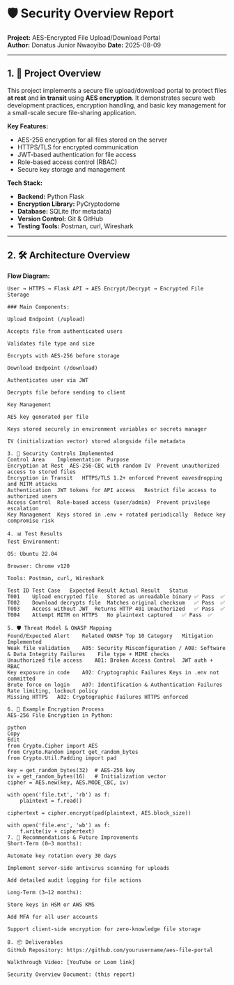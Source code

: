 # 🛡️ Security Overview Report  
**Project:** AES-Encrypted File Upload/Download Portal  
**Author:** Donatus Junior Nwaoyibo 
**Date:** 2025-08-09  

---

## 1. 📜 Project Overview

This project implements a secure file upload/download portal to protect files **at rest** and **in transit** using **AES encryption**. It demonstrates secure web development practices, encryption handling, and basic key management for a small-scale secure file-sharing application.

**Key Features:**
- AES-256 encryption for all files stored on the server
- HTTPS/TLS for encrypted communication
- JWT-based authentication for file access
- Role-based access control (RBAC)
- Secure key storage and management

**Tech Stack:**
- **Backend:** Python Flask
- **Encryption Library:** PyCryptodome
- **Database:** SQLite (for metadata)
- **Version Control:** Git & GitHub
- **Testing Tools:** Postman, curl, Wireshark

---

## 2. 🛠️ Architecture Overview

**Flow Diagram:**  
```text
User → HTTPS → Flask API → AES Encrypt/Decrypt → Encrypted File Storage

### Main Components:

Upload Endpoint (/upload)

Accepts file from authenticated users

Validates file type and size

Encrypts with AES-256 before storage

Download Endpoint (/download)

Authenticates user via JWT

Decrypts file before sending to client

Key Management

AES key generated per file

Keys stored securely in environment variables or secrets manager

IV (initialization vector) stored alongside file metadata

3. 🔐 Security Controls Implemented
Control Area	Implementation	Purpose
Encryption at Rest	AES-256-CBC with random IV	Prevent unauthorized access to stored files
Encryption in Transit	HTTPS/TLS 1.2+ enforced	Prevent eavesdropping and MITM attacks
Authentication	JWT tokens for API access	Restrict file access to authorized users
Access Control	Role-based access (user/admin)	Prevent privilege escalation
Key Management	Keys stored in .env + rotated periodically	Reduce key compromise risk

4. 📊 Test Results
Test Environment:

OS: Ubuntu 22.04

Browser: Chrome v120

Tools: Postman, curl, Wireshark

Test ID	Test Case	Expected Result	Actual Result	Status
T001	Upload encrypted file	Stored as unreadable binary	✅ Pass	✅
T002	Download decrypts file	Matches original checksum	✅ Pass	✅
T003	Access without JWT	Returns HTTP 401 Unauthorized	✅ Pass	✅
T004	Attempt MITM on HTTPS	No plaintext captured	✅ Pass	✅

5. 🛡️ Threat Model & OWASP Mapping
Found/Expected Alert	Related OWASP Top 10 Category	Mitigation Implemented
Weak file validation	A05: Security Misconfiguration / A08: Software & Data Integrity Failures	File type + MIME checks
Unauthorized file access	A01: Broken Access Control	JWT auth + RBAC
Key exposure in code	A02: Cryptographic Failures	Keys in .env not committed
Brute force on login	A07: Identification & Authentication Failures	Rate limiting, lockout policy
Missing HTTPS	A02: Cryptographic Failures	HTTPS enforced

6. 📌 Example Encryption Process
AES-256 File Encryption in Python:

python
Copy
Edit
from Crypto.Cipher import AES
from Crypto.Random import get_random_bytes
from Crypto.Util.Padding import pad

key = get_random_bytes(32)  # AES-256 key
iv = get_random_bytes(16)   # Initialization vector
cipher = AES.new(key, AES.MODE_CBC, iv)

with open('file.txt', 'rb') as f:
    plaintext = f.read()

ciphertext = cipher.encrypt(pad(plaintext, AES.block_size))

with open('file.enc', 'wb') as f:
    f.write(iv + ciphertext)
7. 📝 Recommendations & Future Improvements
Short-Term (0–3 months):

Automate key rotation every 30 days

Implement server-side antivirus scanning for uploads

Add detailed audit logging for file actions

Long-Term (3–12 months):

Store keys in HSM or AWS KMS

Add MFA for all user accounts

Support client-side encryption for zero-knowledge file storage

8. 📦 Deliverables
GitHub Repository: https://github.com/yourusername/aes-file-portal

Walkthrough Video: [YouTube or Loom link]

Security Overview Document: (this report)
